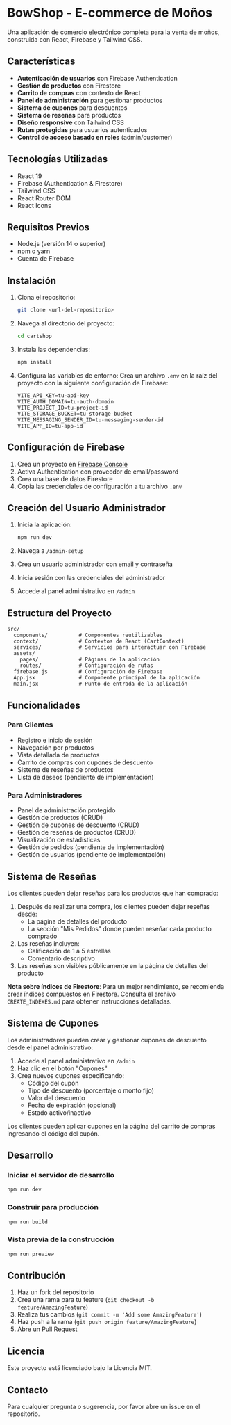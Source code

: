 # BowShop - E-commerce de Moños

Una aplicación de comercio electrónico completa para la venta de moños, construida con React, Firebase y Tailwind CSS.

## Características

- **Autenticación de usuarios** con Firebase Authentication
- **Gestión de productos** con Firestore
- **Carrito de compras** con contexto de React
- **Panel de administración** para gestionar productos
- **Sistema de cupones** para descuentos
- **Sistema de reseñas** para productos
- **Diseño responsive** con Tailwind CSS
- **Rutas protegidas** para usuarios autenticados
- **Control de acceso basado en roles** (admin/customer)

## Tecnologías Utilizadas

- React 19
- Firebase (Authentication & Firestore)
- Tailwind CSS
- React Router DOM
- React Icons

## Requisitos Previos

- Node.js (versión 14 o superior)
- npm o yarn
- Cuenta de Firebase

## Instalación

1. Clona el repositorio:
   ```bash
   git clone <url-del-repositorio>
   ```

2. Navega al directorio del proyecto:
   ```bash
   cd cartshop
   ```

3. Instala las dependencias:
   ```bash
   npm install
   ```

4. Configura las variables de entorno:
   Crea un archivo `.env` en la raíz del proyecto con la siguiente configuración de Firebase:
   ```
   VITE_API_KEY=tu-api-key
   VITE_AUTH_DOMAIN=tu-auth-domain
   VITE_PROJECT_ID=tu-project-id
   VITE_STORAGE_BUCKET=tu-storage-bucket
   VITE_MESSAGING_SENDER_ID=tu-messaging-sender-id
   VITE_APP_ID=tu-app-id
   ```

## Configuración de Firebase

1. Crea un proyecto en [Firebase Console](https://console.firebase.google.com/)
2. Activa Authentication con proveedor de email/password
3. Crea una base de datos Firestore
4. Copia las credenciales de configuración a tu archivo `.env`

## Creación del Usuario Administrador

1. Inicia la aplicación:
   ```bash
   npm run dev
   ```

2. Navega a `/admin-setup`
3. Crea un usuario administrador con email y contraseña
4. Inicia sesión con las credenciales del administrador
5. Accede al panel administrativo en `/admin`

## Estructura del Proyecto

```
src/
  components/          # Componentes reutilizables
  context/             # Contextos de React (CartContext)
  services/            # Servicios para interactuar con Firebase
  assets/
    pages/             # Páginas de la aplicación
    routes/            # Configuración de rutas
  firebase.js          # Configuración de Firebase
  App.jsx              # Componente principal de la aplicación
  main.jsx             # Punto de entrada de la aplicación
```

## Funcionalidades

### Para Clientes
- Registro e inicio de sesión
- Navegación por productos
- Vista detallada de productos
- Carrito de compras con cupones de descuento
- Sistema de reseñas de productos
- Lista de deseos (pendiente de implementación)

### Para Administradores
- Panel de administración protegido
- Gestión de productos (CRUD)
- Gestión de cupones de descuento (CRUD)
- Gestión de reseñas de productos (CRUD)
- Visualización de estadísticas
- Gestión de pedidos (pendiente de implementación)
- Gestión de usuarios (pendiente de implementación)

## Sistema de Reseñas

Los clientes pueden dejar reseñas para los productos que han comprado:

1. Después de realizar una compra, los clientes pueden dejar reseñas desde:
   - La página de detalles del producto
   - La sección "Mis Pedidos" donde pueden reseñar cada producto comprado
2. Las reseñas incluyen:
   - Calificación de 1 a 5 estrellas
   - Comentario descriptivo
3. Las reseñas son visibles públicamente en la página de detalles del producto

**Nota sobre índices de Firestore**: Para un mejor rendimiento, se recomienda crear índices compuestos en Firestore. Consulta el archivo `CREATE_INDEXES.md` para obtener instrucciones detalladas.

## Sistema de Cupones

Los administradores pueden crear y gestionar cupones de descuento desde el panel administrativo:

1. Accede al panel administrativo en `/admin`
2. Haz clic en el botón "Cupones"
3. Crea nuevos cupones especificando:
   - Código del cupón
   - Tipo de descuento (porcentaje o monto fijo)
   - Valor del descuento
   - Fecha de expiración (opcional)
   - Estado activo/inactivo

Los clientes pueden aplicar cupones en la página del carrito de compras ingresando el código del cupón.

## Desarrollo

### Iniciar el servidor de desarrollo
```bash
npm run dev
```

### Construir para producción
```bash
npm run build
```

### Vista previa de la construcción
```bash
npm run preview
```

## Contribución

1. Haz un fork del repositorio
2. Crea una rama para tu feature (`git checkout -b feature/AmazingFeature`)
3. Realiza tus cambios (`git commit -m 'Add some AmazingFeature'`)
4. Haz push a la rama (`git push origin feature/AmazingFeature`)
5. Abre un Pull Request

## Licencia

Este proyecto está licenciado bajo la Licencia MIT.

## Contacto

Para cualquier pregunta o sugerencia, por favor abre un issue en el repositorio.